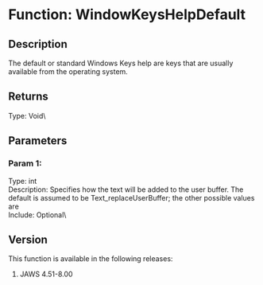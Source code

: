 # Function: WindowKeysHelpDefault

## Description

The default or standard Windows Keys help are keys that are usually
available from the operating system.

## Returns

Type: Void\

## Parameters

### Param 1:

Type: int\
Description: Specifies how the text will be added to the user buffer.
The default is assumed to be Text_replaceUserBuffer; the other possible
values are\
Include: Optional\

## Version

This function is available in the following releases:

1.  JAWS 4.51-8.00
